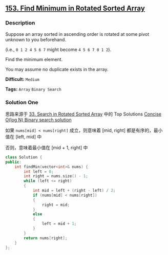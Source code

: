 ## [153. Find Minimum in Rotated Sorted Array](https://leetcode.com/problems/find-minimum-in-rotated-sorted-array/description/)

### Description

Suppose an array sorted in ascending order is rotated at some pivot unknown to you beforehand.

(i.e., `0 1 2 4 5 6 7` might become `4 5 6 7 0 1 2`).

Find the minimum element.

You may assume no duplicate exists in the array.



**Difficult:** `Medium`

**Tags:** `Array` `Binary Search`



### Solution One

思路来源于 [33. Search in Rotated Sorted Array](https://leetcode.com/problems/search-in-rotated-sorted-array/description/) 中的 Top Solutions [Concise O(log N) Binary search solution](https://discuss.leetcode.com/topic/3538/concise-o-log-n-binary-search-solution)

如果 `nums[mid] < nums[right]` 成立，则意味着 [mid, right] 都是有序的，最小值在 [left, mid] 中

否则，意味着最小值在 [mid + 1, right] 中

```c++
class Solution {
public:
    int findMin(vector<int>& nums) {
        int left = 0;
        int right = nums.size() - 1;
        while (left <= right)
        {
            int mid = left + (right - left) / 2;
            if (nums[mid] < nums[right])
            {
                right = mid;
            }
            else
            {
                left = mid + 1;
            }
        }
        return nums[right];
    }
};
```

